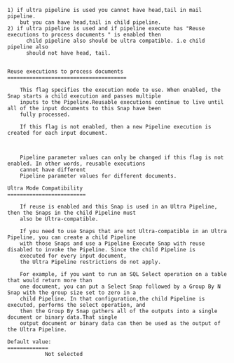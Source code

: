     1) if ultra pipeline is used you cannot have head,tail in mail pipeline.
        but you can have head,tail in child pipeline.
    2) if ultra pipeline is used and if pipeline execute has "Reuse executions to process documents	" is enabled then
          child pipeline also should be ultra compatible. i.e child pipeline also
          should not have head, tail.

      
    Reuse executions to process documents	
    ======================================

        This flag specifies the execution mode to use. When enabled, the Snap starts a child execution and passes multiple 
        inputs to the Pipeline.Reusable executions continue to live until all of the input documents to this Snap have been 
        fully processed.

        If this flag is not enabled, then a new Pipeline execution is created for each input document.  



        Pipeline parameter values can only be changed if this flag is not enabled. In other words, reusable executions 
        cannot have different 
        Pipeline parameter values for different documents.

    Ultra Mode Compatibility
    =========================

        If reuse is enabled and this Snap is used in an Ultra Pipeline, then the Snaps in the child Pipeline must
        also be Ultra-compatible.

        If you need to use Snaps that are not Ultra-compatible in an Ultra Pipeline, you can create a child Pipeline 
        with those Snaps and use a Pipeline Execute Snap with reuse disabled to invoke the Pipeline. Since the child Pipeline is 
        executed for every input document, 
        the Ultra Pipeline restrictions do not apply. 

        For example, if you want to run an SQL Select operation on a table that would return more than 
        one document, you can put a Select Snap followed by a Group By N Snap with the group size set to zero in a 
        child Pipeline. In that configuration,the child Pipeline is executed, performs the select operation, and 
        then the Group By Snap gathers all of the outputs into a single document or binary data.That single
        output document or binary data can then be used as the output of the Ultra Pipeline.

    Default value: 
    =============
                Not selected



